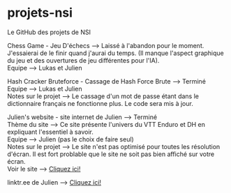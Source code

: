 # projets-nsi
Le GitHub des projets de NSI   
   
Chess Game - Jeu D'échecs --> Laissé à l'abandon pour le moment. J'essaierai de le finir quand j'aurai du temps. (Il manque l'aspect graphique du jeu et des ouvertures de jeu différentes pour l'IA).   
Equipe --> Lukas et Julien   
   
Hash Cracker Bruteforce - Cassage de Hash Force Brute --> Terminé    
Equipe --> Lukas et Julien    
Notes sur le projet --> Le cassage d'un mot de passe étant dans le dictionnaire français ne fonctionne plus. Le code sera mis à jour.
     
Julien's website - site internet de Julien --> Terminé    
Thème du site --> Ce site présente l'univers du VTT Enduro et DH en expliquant l'essentiel à savoir.   
Equipe --> Julien (pas le choix de faire seul)    
Notes sur le projet --> Le site n'est pas optimisé pour toutes les résolution d'écran. Il est fort problable que le site ne soit pas bien affiché sur votre écran.  
Voir le site --> <a href="https://ju-lit-hein.github.io/vtt/accueil.html" target="_blank">Cliquez ici!</a>  
  
  
linktr.ee de Julien --> <a href="https://linktr.ee/julithein">Cliquez ici!</a>
